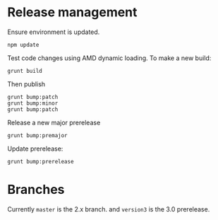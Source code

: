 # Release management


Ensure environment is updated.

	npm update


Test code changes using AMD dynamic loading. To make a new build:

	grunt build

Then publish

	grunt bump:patch
	grunt bump:minor
	grunt bump:patch

Release a new major prerelease

	grunt bump:premajor

Update prerelease:

	grunt bump:prerelease



# Branches


Currently `master` is the 2.x branch. and `version3` is the 3.0 prerelease.